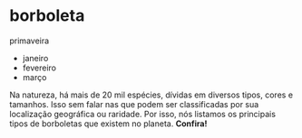 # borboleta

primaveira

- janeiro 
- fevereiro
- março

Na natureza, há mais de 20 mil espécies, dívidas em diversos tipos, cores e tamanhos. Isso sem falar nas que podem ser classificadas por sua localização geográfica ou raridade. Por isso, nós listamos os principais tipos de borboletas que existem no planeta. **Confira!**


